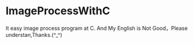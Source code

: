 # ImageProcessWithC
It easy image process program at C.
And My English is Not Good，Please understan,Thanks.(^_^)
